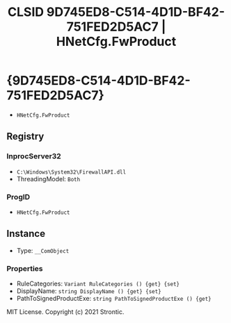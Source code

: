 ﻿---
title: "CLSID 9D745ED8-C514-4D1D-BF42-751FED2D5AC7 | HNetCfg.FwProduct"
excerpt: What is COM-Object CLSID 9D745ED8-C514-4D1D-BF42-751FED2D5AC7?
---

# {9D745ED8-C514-4D1D-BF42-751FED2D5AC7}

* `HNetCfg.FwProduct`

## Registry


### InprocServer32

* `C:\Windows\System32\FirewallAPI.dll`
* ThreadingModel: `Both`

### ProgID

* `HNetCfg.FwProduct`

## Instance

* Type: `__ComObject`

### Properties

* RuleCategories: `Variant RuleCategories () {get} {set} `
* DisplayName: `string DisplayName () {get} {set} `
* PathToSignedProductExe: `string PathToSignedProductExe () {get} `

MIT License. Copyright (c) 2021 Strontic.


